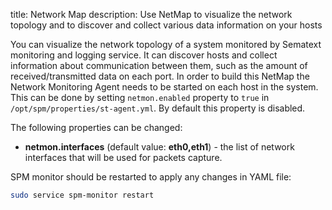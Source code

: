 title: Network Map
description: Use NetMap to visualize the network topology and to discover and collect various data information on your hosts

You can visualize the network topology of a system monitored by Sematext monitoring and logging service. It
can discover hosts and collect information about communication between
them, such as the amount of received/transmitted data on each port. In
order to build this NetMap the Network Monitoring Agent needs to be
started on each host in the system. This can be done by setting `netmon.enabled` property to `true` in
`/opt/spm/properties/st-agent.yml`. By default this property is disabled.

The following properties can be changed:

  - **netmon.interfaces** (default value: **eth0,eth1**) - the
    list of network interfaces that will be used for packets capture.

SPM monitor should be restarted to apply any changes in YAML file:

``` bash
sudo service spm-monitor restart
```
